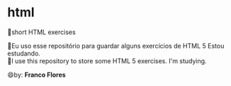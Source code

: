 # html
:dart:short HTML exercises <br>

:pencil:Eu uso esse repositório para guardar alguns exercícios de HTML 5 Estou estudando.<br>
:pencil:I use this repository to store some HTML 5 exercises. I'm studying.<br>

:smile:by: <b>Franco Flores</b>
